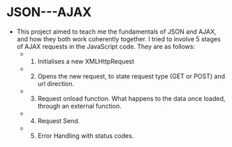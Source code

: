 # JSON---AJAX
- This project aimed to teach me the fundamentals of JSON and AJAX, and how they both work coherently together. I tried to involve 5 stages of AJAX requests in the JavaScript code. They are as follows:
  - 1. Initialises a new XMLHttpRequest
  - 2. Opens the new request, to state request type (GET or POST) and url direction.
  - 3. Request onload function. What happens to the data once loaded, through an external function.
  - 4. Request Send.
  - 5. Error Handling with status codes.
